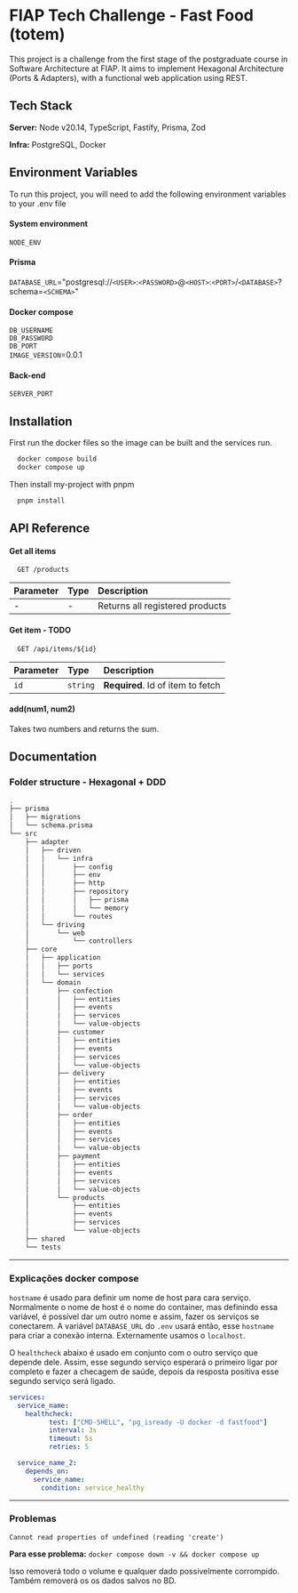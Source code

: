 
# FIAP Tech Challenge - Fast Food (totem)

This project is a challenge from the first stage of the postgraduate course in Software Architecture at FIAP. It aims to implement Hexagonal Architecture (Ports & Adapters), with a functional web application using REST.
## Tech Stack

**Server:** Node v20.14, TypeScript, Fastify, Prisma, Zod

**Infra:** PostgreSQL, Docker


## Environment Variables

To run this project, you will need to add the following environment variables to your .env file

#### System environment
`NODE_ENV`

#### Prisma
`DATABASE_URL`="postgresql://`<USER>`:`<PASSWORD>`@`<HOST>`:`<PORT>`/`<DATABASE>`?schema=`<SCHEMA>`"

#### Docker compose
`DB_USERNAME`\
`DB_PASSWORD`\
`DB_PORT`\
`IMAGE_VERSION`=0.0.1

#### Back-end
`SERVER_PORT`

## Installation

First run the docker files so the image can be built and the services run.

```zsh
  docker compose build
  docker compose up
```

Then install my-project with pnpm

```zsh
  pnpm install
```
## API Reference

#### Get all items

```http
  GET /products
```

| Parameter | Type     | Description                     |
| :-------- | :------- | :------------------------------ |
|     -     |     -    | Returns all registered products |

#### Get item - TODO

```http
  GET /api/items/${id}
```

| Parameter | Type     | Description                       |
| :-------- | :------- | :-------------------------------- |
| `id`      | `string` | **Required**. Id of item to fetch |

#### add(num1, num2)

Takes two numbers and returns the sum.


## Documentation

### Folder structure - Hexagonal + DDD
```bash
.
├── prisma
│   ├── migrations
│   └── schema.prisma
└── src
    ├── adapter
    │   ├── driven
    │   │   └── infra
    │   │       ├── config
    │   │       ├── env
    │   │       ├── http
    │   │       ├── repository
    │   │       │   ├── prisma
    │   │       │   └── memory
    │   │       └── routes
    │   └── driving
    │       └── web
    │           └── controllers
    ├── core
    │   ├── application
    │   │   ├── ports
    │   │   └── services
    │   └── domain
    │       ├── confection
    │       │   ├── entities
    │       │   ├── events
    │       │   ├── services
    │       │   └── value-objects
    │       ├── customer
    │       │   ├── entities
    │       │   ├── events
    │       │   ├── services
    │       │   └── value-objects
    │       ├── delivery
    │       │   ├── entities
    │       │   ├── events
    │       │   ├── services
    │       │   └── value-objects
    │       ├── order
    │       │   ├── entities
    │       │   ├── events
    │       │   ├── services
    │       │   └── value-objects
    │       ├── payment
    │       │   ├── entities
    │       │   ├── events
    │       │   ├── services
    │       │   └── value-objects
    │       └── products
    │           ├── entities
    │           ├── events
    │           ├── services
    │           └── value-objects
    ├── shared
    └── tests
````

---

### Explicações docker compose

`hostname` é usado para definir um nome de host para cara serviço. Normalmente o nome de host é o nome do container, mas definindo essa variável, é possível dar um outro nome e assim, fazer os serviços se conectarem.
A variável `DATABASE_URL` do `.env` usará então, esse `hostname` para criar a conexão interna. Externamente usamos o `localhost`.

O `healthcheck` abaixo é usado em conjunto com o outro serviço que depende dele. Assim, esse segundo serviço esperará o primeiro ligar por completo e fazer a checagem de saúde, depois da resposta positiva esse segundo serviço será ligado.
```yml
services:
  service_name:
    healthcheck:
          test: ["CMD-SHELL", "pg_isready -U docker -d fastfood"]
          interval: 3s
          timeout: 5s
          retries: 5

  service_name_2:
    depends_on:
      service_name:
        condition: service_healthy
```

---

### Problemas

`Cannot read properties of undefined (reading 'create')`

**Para esse problema:** `docker compose down -v && docker compose up`

Isso removerá todo o volume e qualquer dado possivelmente corrompido. Também removerá os os dados salvos no BD.
